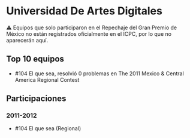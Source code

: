 # Universidad De Artes Digitales

:warning: Equipos que solo participaron en el Repechaje del Gran Premio de México no están registrados oficialmente en el ICPC, por lo que no aparecerán aquí.

## Top 10 equipos

- #104 El que sea, resolvió 0 problemas en The 2011 Mexico & Central America Regional Contest

## Participaciones

### 2011-2012

- #104 El que sea (Regional)



